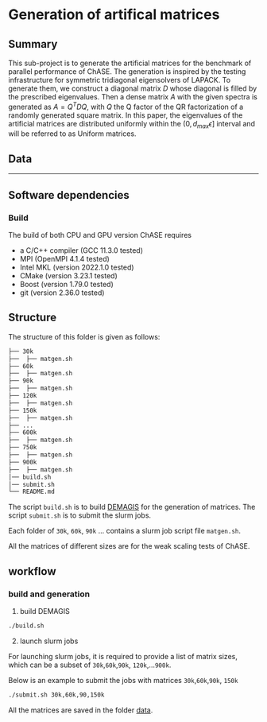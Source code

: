 # Generation of artifical matrices

## Summary

This sub-project is to generate the artificial matrices for the benchmark of parallel performance of ChASE. The generation is inspired by the testing infrastructure for symmetric tridiagonal eigensolvers of LAPACK. To generate them, we construct a diagonal matrix $D$ whose diagonal is filled by the prescribed eigenvalues. Then a dense matrix $A$ with the given spectra is generated as $A=Q^TDQ$, with $Q$ the Q factor of the QR factorization of a randomly generated square matrix. In this paper, the eigenvalues of the artificial matrices are distributed uniformly within the $(0, d_{max}\epsilon]$ interval and will be referred to as Uniform matrices.
 

## Data

----


## Software dependencies

### Build

The build of both CPU and GPU version ChASE requires

- a C/C++ compiler (GCC 11.3.0 tested)
- MPI (OpenMPI 4.1.4 tested)
- Intel MKL (version 2022.1.0 tested)
- CMake (version 3.23.1 tested)
- Boost (version 1.79.0 tested)
- git (version 2.36.0 tested)

## Structure

The structure of this folder is given as follows:

```bash
├── 30k
├──  ├── matgen.sh 
├── 60k
├──  ├── matgen.sh 
├── 90k
├──  ├── matgen.sh 
├── 120k
├──  ├── matgen.sh 
├── 150k
├──  ├── matgen.sh 
├── ...
├── 600k
├──  ├── matgen.sh 
├── 750k
├──  ├── matgen.sh 
├── 900k
├──  ├── matgen.sh 
│── build.sh
│── submit.sh
└── README.md
```

The script `build.sh` is to build [DEMAGIS](https://github.com/SimLabQuantumMaterials/DEMAGIS) for the generation of matrices. The script `submit.sh` is to submit the slurm jobs.

Each folder of `30k`, `60k`, `90k` ... contains a slurm job script file `matgen.sh`.

All the matrices of different sizes are for the weak scaling tests of ChASE.

## workflow

### build and generation

1. build DEMAGIS

```bash
./build.sh
```

2. launch slurm jobs

For launching slurm jobs, it is required to provide a list of matrix sizes, which can be a subset of `30k`,`60k`,`90k`, `120k`,...`900k`.

Below is an example to submit the jobs with matrices `30k`,`60k`,`90k`, `150k`

```bash
./submit.sh 30k,60k,90,150k
```

All the matrices are saved in the folder [data](../../data). 
